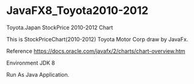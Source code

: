 # JavaFX8_Toyota2010-2012
Toyota.Japan StockPrice 2010-2012 Chart

This is StockPriceChart(2010-2012) Toyota Motor Corp draw by JavaFx.

Reference
https://docs.oracle.com/javafx/2/charts/chart-overview.htm

Environment
JDK 8

Run As Java Application.
